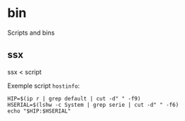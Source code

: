 # bin
Scripts and bins

## ssx

ssx < script

Exemple script `hostinfo`:
  ```
  HIP=$(ip r | grep default | cut -d" " -f9) 
  HSERIAL=$(lshw -c System | grep serie | cut -d" " -f6)
  echo "$HIP:$HSERIAL"
  ```
